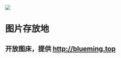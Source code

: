 ![](https://img.shields.io/github/repo-size/Ysnsn/img?style=for-the-badge)
# 图片存放地

## 开放图床，提供  http://blueming.top
